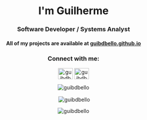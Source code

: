 <h1 align="center">I'm Guilherme</h1>
<h3 align="center">Software Developer / Systems Analyst</h3>
<h4 align="center">
    All of my projects are available at <a href="https://guibdbello.github.io">guibdbello.github.io</a>
</h4>

<h3 align="center">Connect with me:</h3>
<p align="center">
<a href="https://twitter.com/guibdbello" target="blank"><img align="center" src="https://raw.githubusercontent.com/rahuldkjain/github-profile-readme-generator/master/src/images/icons/Social/twitter.svg" alt="guibdbello" height="30" width="40" /></a>
<a href="https://linkedin.com/in/guibdbello" target="blank"><img align="center" src="https://raw.githubusercontent.com/rahuldkjain/github-profile-readme-generator/master/src/images/icons/Social/linked-in-alt.svg" alt="guibdbello" height="30" width="40" /></a>
</p>

<p align="center"><img align="center" src="https://github-readme-stats.vercel.app/api/top-langs?username=guibdbello&show_icons=true&theme=dark&hide_border=true&locale=en&layout=compact" alt="guibdbello" /></p>

<p align="center">&nbsp;<img align="center" src="https://github-readme-stats.vercel.app/api?username=guibdbello&show_icons=true&theme=dark&hide_border=true&locale=en" alt="guibdbello" /></p>

<p align="center"><img align="center" src="https://github-readme-streak-stats.herokuapp.com/?user=guibdbello&theme=dark" alt="guibdbello" /></p>
